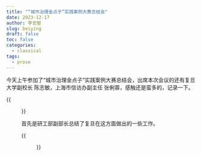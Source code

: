 ```yaml
---
title: "“城市治理金点子”实践案例大赛总结会"
date: 2023-12-17
author: 李忠智
slug: beiying
draft: false
toc: false
categories:
  - classical
tags:
  - prose
---
```


今天上午参加了“城市治理金点子”实践案例大赛总结会，出席本次会议的还有复旦大学副校长 陈志敏，上海市信访办副主任 张俐蓉，感触还是蛮多的，记录一下。

{{<figure src="https://raw.githubusercontent.com/zhongzhili/zhongzhili.github.io/master/content/cn/fig/20231217-1.jpg" title="1" width="266">}}

首先是研工部副部长总结了复旦在这方面做出的一些工作。

{{<figure src="https://raw.githubusercontent.com/zhongzhili/zhongzhili.github.io/master/content/cn/fig/20231217-2.jpg" title="2" width="266">}}
